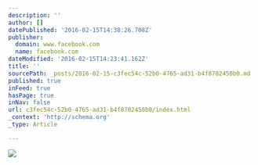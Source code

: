 ```yaml
---
description: ''
author: []
datePublished: '2016-02-15T14:38:26.708Z'
publisher:
  domain: www.facebook.com
  name: facebook.com
dateModified: '2016-02-15T14:23:41.162Z'
title: ''
sourcePath: _posts/2016-02-15-c3fec54c-52b0-4765-ad31-b4f8702450b0.md
published: true
inFeed: true
hasPage: true
inNav: false
url: c3fec54c-52b0-4765-ad31-b4f8702450b0/index.html
_context: 'http://schema.org'
_type: Article

---
```

![](https://scontent-lhr3-1.xx.fbcdn.net/hphotos-xap1/v/t1.0-9/12226943_10156276656730711_5886147930509616443_n.jpg?oh=dbb0e348521c5504aec0fff888dc34bc&oe=575DAABE)